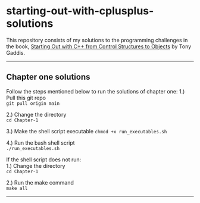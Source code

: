 # starting-out-with-cplusplus-solutions

This repository consists of my solutions to the programming challenges in the book, [Starting Out with C++ from Control Structures to Objects](https://www.amazon.com/Starting-Out-Control-Structures-Objects/dp/0134498372) by Tony Gaddis.

---

## Chapter one solutions
Follow the steps mentioned below to run the solutions of chapter one:
1.) Pull this git repo <br />
```git pull origin main```

2.) Change the directory <br />
```cd Chapter-1```

3.) Make the shell script executable
```chmod +x run_executables.sh```<br />

4.) Run the bash shell script <br />
```./run_executables.sh```

If the shell script does not run: <br />
1.) Change the directory <br />
```cd Chapter-1```

2.) Run the make command <br />
```make all```

---